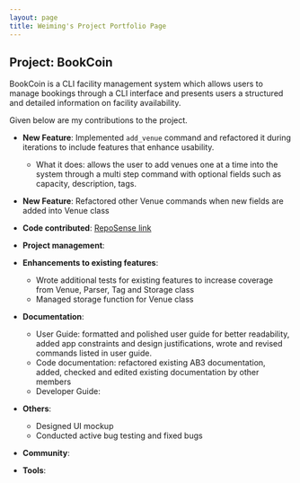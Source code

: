 ```yaml
---
layout: page
title: Weiming's Project Portfolio Page
---
```


## Project: BookCoin

BookCoin is a CLI facility management system which allows users to manage bookings through a CLI interface and presents users a structured and detailed information on facility availability.

Given below are my contributions to the project.

* **New Feature**: Implemented `add_venue` command and refactored it during iterations to include features that enhance usability.
    * What it does: allows the user to add venues one at a time into the system through a multi step command with optional fields such as capacity, description, tags.

* **New Feature**: Refactored other Venue commands when new fields are added into Venue class

* **Code contributed**: [RepoSense link](https://nus-cs2103-ay2021s2.github.io/tp-dashboard/?search=&sort=groupTitle&sortWithin=title&timeframe=commit&mergegroup=&groupSelect=groupByRepos&breakdown=true&checkedFileTypes=docs~functional-code~test-code~other&since=&tabOpen=true&tabType=authorship&tabAuthor=ming-00&tabRepo=AY2021S2-CS2103-W17-3%2Ftp%5Bmaster%5D&authorshipIsMergeGroup=false&authorshipFileTypes=docs~functional-code~test-code&authorshipIsBinaryFileTypeChecked=false)

* **Project management**:

* **Enhancements to existing features**:
    * Wrote additional tests for existing features to increase coverage from Venue, Parser, Tag and Storage class
    * Managed storage function for Venue class

* **Documentation**:
    * User Guide: formatted and polished user guide for better readability, added app constraints and design justifications, wrote and revised commands listed in user guide.
    * Code documentation: refactored existing AB3 documentation, added, checked and edited existing documentation by other members
    * Developer Guide:

* **Others**:
    * Designed UI mockup
    * Conducted active bug testing and fixed bugs

* **Community**:

* **Tools**:

